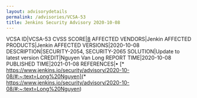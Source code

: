 ```yaml
---
layout: advisorydetails
permalink: /advisories/VCSA-53
title: Jenkins Security Advisory 2020-10-08
---
```

VCSA ID|VCSA-53
CVSS SCORE|[8](https://nvd.nist.gov/vuln-metrics/cvss/v3-calculator?calculator&version=3.0&vector=(CVSS:3.0/AV:N/AC:L/PR:L/UI:R/S:U/C:H/I:H/A:H))
AFFECTED VENDORS|Jenkin
AFFECTED PRODUCTS|Jenkin
AFFECTED VERSIONS|2020-10-08
DESCRIPTION|SECURITY-2054, SECURITY-2065
SOLUTION|Update to latest version
CREDIT|Nguyen Van Long
REPORT TIME|2020-10-08
PUBLISHED TIME|2021-01-08
REFERENCES|&#8226; [* https://www.jenkins.io/security/advisory/2020-10-08/#:~:text=Long%20Nguyen](* https://www.jenkins.io/security/advisory/2020-10-08/#:~:text=Long%20Nguyen)
